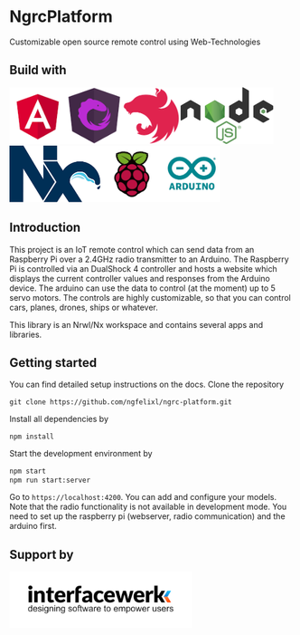 # NgrcPlatform

Customizable open source remote control using Web-Technologies

## Build with

<img src="./apps/docs/src/assets/img/tech-stack/angular.png" height="100" /><img src="./apps/docs/src/assets/img/tech-stack/ngrx.png" height="100" /><img src="./apps/docs/src/assets/img/tech-stack/nestjs.png" height="100" /><img src="./apps/docs/src/assets/img/tech-stack/nodejs.png" height="100" /><img src="./apps/docs/src/assets/img/tech-stack/nrwl.png" height="100" /><img src="./apps/docs/src/assets/img/tech-stack/raspberrypi.png" height="100" /><img src="./apps/docs/src/assets/img/tech-stack/arduino.png" height="100" />

## Introduction

This project is an IoT remote control which can send data from an Raspberry Pi over a 2.4GHz radio
transmitter to an Arduino. The Raspberry Pi is controlled via an DualShock 4 controller and hosts
a website which displays the current controller values and responses from the Arduino device. The
arduino can use the data to control (at the moment) up to 5 servo motors. The controls are highly
customizable, so that you can control cars, planes, drones, ships or whatever.

This library is an Nrwl/Nx workspace and contains several apps and libraries.

## Getting started

You can find detailed setup instructions on the docs. Clone the repository

```
git clone https://github.com/ngfelixl/ngrc-platform.git
```

Install all dependencies by

```
npm install
```

Start the development environment by

```
npm start
npm run start:server
```

Go to `https://localhost:4200`. You can add and configure your models. Note that the radio functionality
is not available in development mode. You need to set up the raspberry pi (webserver, radio communication)
and the arduino first.

## Support by

[<img src="./apps/docs/src/assets/img/support/interfacewerk.png" height="100" />](https://interfacewerk.de)
